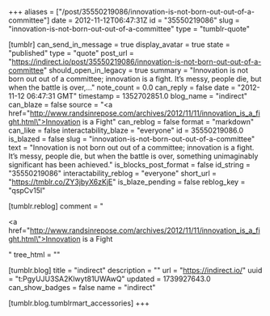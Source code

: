 +++
aliases = ["/post/35550219086/innovation-is-not-born-out-out-of-a-committee"]
date = 2012-11-12T06:47:31Z
id = "35550219086"
slug = "innovation-is-not-born-out-out-of-a-committee"
type = "tumblr-quote"

[tumblr]
can_send_in_message = true
display_avatar = true
state = "published"
type = "quote"
post_url = "https://indirect.io/post/35550219086/innovation-is-not-born-out-out-of-a-committee"
should_open_in_legacy = true
summary = "Innovation is not born out out of a committee; innovation is a fight. It’s messy, people die, but when the battle is over,..."
note_count = 0.0
can_reply = false
date = "2012-11-12 06:47:31 GMT"
timestamp = 1352702851.0
blog_name = "indirect"
can_blaze = false
source = "<a href=\"http://www.randsinrepose.com/archives/2012/11/11/innovation_is_a_fight.html\">Innovation is a Fight</a>"
can_reblog = false
format = "markdown"
can_like = false
interactability_blaze = "everyone"
id = 35550219086.0
is_blazed = false
slug = "innovation-is-not-born-out-out-of-a-committee"
text = "Innovation is not born out out of a committee; innovation is a fight. It’s messy, people die, but when the battle is over, something unimaginably significant has been achieved."
is_blocks_post_format = false
id_string = "35550219086"
interactability_reblog = "everyone"
short_url = "https://tmblr.co/ZY3jbyX6zKjE"
is_blaze_pending = false
reblog_key = "qspCv15l"

[tumblr.reblog]
comment = "<p><a href=\"http://www.randsinrepose.com/archives/2012/11/11/innovation_is_a_fight.html\">Innovation is a Fight</a></p>"
tree_html = ""

[tumblr.blog]
title = "indirect"
description = ""
url = "https://indirect.io/"
uuid = "t:PgyUJU3SA2Klwyt81UWAwQ"
updated = 1739927643.0
can_show_badges = false
name = "indirect"

[tumblr.blog.tumblrmart_accessories]
+++
